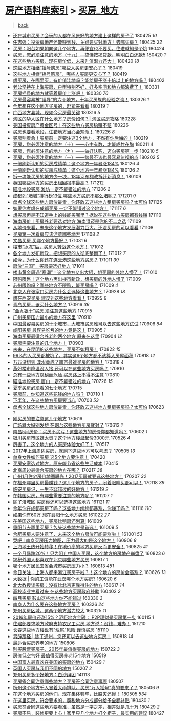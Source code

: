 [房产语料库索引](../../README.md)  > [买房_地方](买房_地方.md)
====
> [back](../README.md)

- [还在城市买房？会玩的人都在风景好的地方建上这样的房子了](http://jkwz.applinzi.com/ittc/7095854958643774470.html#%E8%BF%98%E5%9C%A8%E5%9F%8E%E5%B8%82%E4%B9%B0%E6%88%BF%EF%BC%9F%E4%BC%9A%E7%8E%A9%E7%9A%84%E4%BA%BA%E9%83%BD%E5%9C%A8%E9%A3%8E%E6%99%AF%E5%A5%BD%E7%9A%84%E5%9C%B0%E6%96%B9%E5%BB%BA%E4%B8%8A%E8%BF%99%E6%A0%B7%E7%9A%84%E6%88%BF%E5%AD%90%E4%BA%86) 180425 *10* 
- [任志强：投资房地产还能赚到钱，关键要买对地方！去哪买房？](http://jkwz.applinzi.com/ittc/7095905607611843594.html#%E4%BB%BB%E5%BF%97%E5%BC%BA%EF%BC%9A%E6%8A%95%E8%B5%84%E6%88%BF%E5%9C%B0%E4%BA%A7%E8%BF%98%E8%83%BD%E8%B5%9A%E5%88%B0%E9%92%B1%EF%BC%8C%E5%85%B3%E9%94%AE%E8%A6%81%E4%B9%B0%E5%AF%B9%E5%9C%B0%E6%96%B9%EF%BC%81%E5%8E%BB%E5%93%AA%E4%B9%B0%E6%88%BF%EF%BC%9F) 180425 *22* 
- [买房：阳台如果朝向这几个地方，再便宜也不要买，住进就知是个坑](http://jkwz.applinzi.com/ittc/7095588387551708176.html#%E4%B9%B0%E6%88%BF%EF%BC%9A%E9%98%B3%E5%8F%B0%E5%A6%82%E6%9E%9C%E6%9C%9D%E5%90%91%E8%BF%99%E5%87%A0%E4%B8%AA%E5%9C%B0%E6%96%B9%EF%BC%8C%E5%86%8D%E4%BE%BF%E5%AE%9C%E4%B9%9F%E4%B8%8D%E8%A6%81%E4%B9%B0%EF%BC%8C%E4%BD%8F%E8%BF%9B%E5%B0%B1%E7%9F%A5%E6%98%AF%E4%B8%AA%E5%9D%91) 180424  
- [买房，您必须注意的地方（十九）—搞懂按揭贷款，明明白白还款5](http://jkwz.applinzi.com/ittc/7069528450497250321.html#%E4%B9%B0%E6%88%BF%EF%BC%8C%E6%82%A8%E5%BF%85%E9%A1%BB%E6%B3%A8%E6%84%8F%E7%9A%84%E5%9C%B0%E6%96%B9%EF%BC%88%E5%8D%81%E4%B9%9D%EF%BC%89%E2%80%94%E6%90%9E%E6%87%82%E6%8C%89%E6%8F%AD%E8%B4%B7%E6%AC%BE%EF%BC%8C%E6%98%8E%E6%98%8E%E7%99%BD%E7%99%BD%E8%BF%98%E6%AC%BE5) 180420 *1* 
- [在这些地方买房，现在房价低，未来升值潜力还大！](http://jkwz.applinzi.com/ittc/7094107731739018257.html#%E5%9C%A8%E8%BF%99%E4%BA%9B%E5%9C%B0%E6%96%B9%E4%B9%B0%E6%88%BF%EF%BC%8C%E7%8E%B0%E5%9C%A8%E6%88%BF%E4%BB%B7%E4%BD%8E%EF%BC%8C%E6%9C%AA%E6%9D%A5%E5%8D%87%E5%80%BC%E6%BD%9C%E5%8A%9B%E8%BF%98%E5%A4%A7%EF%BC%81) 180420 *18* 
- [这些地方相继“摇号购房”哪些人买房更安心了？](http://jkwz.applinzi.com/ittc/7093718709137048586.html#%E8%BF%99%E4%BA%9B%E5%9C%B0%E6%96%B9%E7%9B%B8%E7%BB%A7%E2%80%9C%E6%91%87%E5%8F%B7%E8%B4%AD%E6%88%BF%E2%80%9D%E5%93%AA%E4%BA%9B%E4%BA%BA%E4%B9%B0%E6%88%BF%E6%9B%B4%E5%AE%89%E5%BF%83%E4%BA%86%EF%BC%9F) 180419  
- [这些地方相继“摇号购房”，哪些人买房更安心了？](http://jkwz.applinzi.com/ittc/7093717487512454155.html#%E8%BF%99%E4%BA%9B%E5%9C%B0%E6%96%B9%E7%9B%B8%E7%BB%A7%E2%80%9C%E6%91%87%E5%8F%B7%E8%B4%AD%E6%88%BF%E2%80%9D%EF%BC%8C%E5%93%AA%E4%BA%9B%E4%BA%BA%E4%B9%B0%E6%88%BF%E6%9B%B4%E5%AE%89%E5%BF%83%E4%BA%86%EF%BC%9F) 180419  
- [想买房，在哪里买，有价值洼地吗？能给房子涨十倍以上的地方吗？](http://jkwz.applinzi.com/ittc/7087450968495227921.html#%E6%83%B3%E4%B9%B0%E6%88%BF%EF%BC%8C%E5%9C%A8%E5%93%AA%E9%87%8C%E4%B9%B0%EF%BC%8C%E6%9C%89%E4%BB%B7%E5%80%BC%E6%B4%BC%E5%9C%B0%E5%90%97%EF%BC%9F%E8%83%BD%E7%BB%99%E6%88%BF%E5%AD%90%E6%B6%A8%E5%8D%81%E5%80%8D%E4%BB%A5%E4%B8%8A%E7%9A%84%E5%9C%B0%E6%96%B9%E5%90%97%EF%BC%9F) 180402  
- [老公坚持在上海买房，户型特别不好，好多空间和地方都浪费了！](http://jkwz.applinzi.com/ittc/7086553565692953606.html#%E8%80%81%E5%85%AC%E5%9D%9A%E6%8C%81%E5%9C%A8%E4%B8%8A%E6%B5%B7%E4%B9%B0%E6%88%BF%EF%BC%8C%E6%88%B7%E5%9E%8B%E7%89%B9%E5%88%AB%E4%B8%8D%E5%A5%BD%EF%BC%8C%E5%A5%BD%E5%A4%9A%E7%A9%BA%E9%97%B4%E5%92%8C%E5%9C%B0%E6%96%B9%E9%83%BD%E6%B5%AA%E8%B4%B9%E4%BA%86%EF%BC%81) 180331  
- [买房摇号的地方就等着房价上涨吧！](http://jkwz.applinzi.com/ittc/7086193395649479687.html#%E4%B9%B0%E6%88%BF%E6%91%87%E5%8F%B7%E7%9A%84%E5%9C%B0%E6%96%B9%E5%B0%B1%E7%AD%89%E7%9D%80%E6%88%BF%E4%BB%B7%E4%B8%8A%E6%B6%A8%E5%90%A7%EF%BC%81) 180330 *76* 
- [买房最容易被“误导”的六个地方，十年买房族的经验之谈！](http://jkwz.applinzi.com/ittc/7084821561569969158.html#%E4%B9%B0%E6%88%BF%E6%9C%80%E5%AE%B9%E6%98%93%E8%A2%AB%E2%80%9C%E8%AF%AF%E5%AF%BC%E2%80%9D%E7%9A%84%E5%85%AD%E4%B8%AA%E5%9C%B0%E6%96%B9%EF%BC%8C%E5%8D%81%E5%B9%B4%E4%B9%B0%E6%88%BF%E6%97%8F%E7%9A%84%E7%BB%8F%E9%AA%8C%E4%B9%8B%E8%B0%88%EF%BC%81) 180326 *1* 
- [今年想在这个地方买房的，赶紧来看看](http://jkwz.applinzi.com/ittc/7082227200730596358.html#%E4%BB%8A%E5%B9%B4%E6%83%B3%E5%9C%A8%E8%BF%99%E4%B8%AA%E5%9C%B0%E6%96%B9%E4%B9%B0%E6%88%BF%E7%9A%84%EF%BC%8C%E8%B5%B6%E7%B4%A7%E6%9D%A5%E7%9C%8B%E7%9C%8B) 180319 *1* 
- [广西地方县城，现如今买房最关键](http://jkwz.applinzi.com/ittc/7081181589516321798.html#%E5%B9%BF%E8%A5%BF%E5%9C%B0%E6%96%B9%E5%8E%BF%E5%9F%8E%EF%BC%8C%E7%8E%B0%E5%A6%82%E4%BB%8A%E4%B9%B0%E6%88%BF%E6%9C%80%E5%85%B3%E9%94%AE) 180316 *5* 
- [湾区的华人区在什么地方？房价如何？| 湾区买房攻略](http://jkwz.applinzi.com/ittc/7075254031557854225.html#%E6%B9%BE%E5%8C%BA%E7%9A%84%E5%8D%8E%E4%BA%BA%E5%8C%BA%E5%9C%A8%E4%BB%80%E4%B9%88%E5%9C%B0%E6%96%B9%EF%BC%9F%E6%88%BF%E4%BB%B7%E5%A6%82%E4%BD%95%EF%BC%9F%7C+%E6%B9%BE%E5%8C%BA%E4%B9%B0%E6%88%BF%E6%94%BB%E7%95%A5) 180228  
- [美国投资房产黄金区号！在这些地方买房稳赚不赔](http://jkwz.applinzi.com/ittc/7074334372268606480.html#%E7%BE%8E%E5%9B%BD%E6%8A%95%E8%B5%84%E6%88%BF%E4%BA%A7%E9%BB%84%E9%87%91%E5%8C%BA%E5%8F%B7%EF%BC%81%E5%9C%A8%E8%BF%99%E4%BA%9B%E5%9C%B0%E6%96%B9%E4%B9%B0%E6%88%BF%E7%A8%B3%E8%B5%9A%E4%B8%8D%E8%B5%94) 180226  
- [买房也要看地段，住错地方当心会短命！](http://jkwz.applinzi.com/ittc/7074321453157975050.html#%E4%B9%B0%E6%88%BF%E4%B9%9F%E8%A6%81%E7%9C%8B%E5%9C%B0%E6%AE%B5%EF%BC%8C%E4%BD%8F%E9%94%99%E5%9C%B0%E6%96%B9%E5%BD%93%E5%BF%83%E4%BC%9A%E7%9F%AD%E5%91%BD%EF%BC%81) 180226 *8* 
- [买房别着急！买房前一定要注这3个地方，不然有你后悔的！](http://jkwz.applinzi.com/ittc/7071862913625490438.html#%E4%B9%B0%E6%88%BF%E5%88%AB%E7%9D%80%E6%80%A5%EF%BC%81%E4%B9%B0%E6%88%BF%E5%89%8D%E4%B8%80%E5%AE%9A%E8%A6%81%E6%B3%A8%E8%BF%993%E4%B8%AA%E5%9C%B0%E6%96%B9%EF%BC%8C%E4%B8%8D%E7%84%B6%E6%9C%89%E4%BD%A0%E5%90%8E%E6%82%94%E7%9A%84%EF%BC%81) 180219  
- [买房，您必须注意的地方（十）——心中有数，才能成竹在胸](http://jkwz.applinzi.com/ittc/7068211902562173962.html#%E4%B9%B0%E6%88%BF%EF%BC%8C%E6%82%A8%E5%BF%85%E9%A1%BB%E6%B3%A8%E6%84%8F%E7%9A%84%E5%9C%B0%E6%96%B9%EF%BC%88%E5%8D%81%EF%BC%89%E2%80%94%E2%80%94%E5%BF%83%E4%B8%AD%E6%9C%89%E6%95%B0%EF%BC%8C%E6%89%8D%E8%83%BD%E6%88%90%E7%AB%B9%E5%9C%A8%E8%83%B8) 180211 *4* 
- [买房，您必须注意的地方（九）——做好认购，迈向买房第一步](http://jkwz.applinzi.com/ittc/7064050097698898955.html#%E4%B9%B0%E6%88%BF%EF%BC%8C%E6%82%A8%E5%BF%85%E9%A1%BB%E6%B3%A8%E6%84%8F%E7%9A%84%E5%9C%B0%E6%96%B9%EF%BC%88%E4%B9%9D%EF%BC%89%E2%80%94%E2%80%94%E5%81%9A%E5%A5%BD%E8%AE%A4%E8%B4%AD%EF%BC%8C%E8%BF%88%E5%90%91%E4%B9%B0%E6%88%BF%E7%AC%AC%E4%B8%80%E6%AD%A5) 180210 *5* 
- [买房，您必须注意的地方（一）——您最不该也最容易忽视的点](http://jkwz.applinzi.com/ittc/7064038817286063121.html#%E4%B9%B0%E6%88%BF%EF%BC%8C%E6%82%A8%E5%BF%85%E9%A1%BB%E6%B3%A8%E6%84%8F%E7%9A%84%E5%9C%B0%E6%96%B9%EF%BC%88%E4%B8%80%EF%BC%89%E2%80%94%E2%80%94%E6%82%A8%E6%9C%80%E4%B8%8D%E8%AF%A5%E4%B9%9F%E6%9C%80%E5%AE%B9%E6%98%93%E5%BF%BD%E8%A7%86%E7%9A%84%E7%82%B9) 180202 *5* 
- [一份刷新认知的买房成绩单：这个地方一年暴涨184%](http://jkwz.applinzi.com/ittc/7062908815953888263.html#%E4%B8%80%E4%BB%BD%E5%88%B7%E6%96%B0%E8%AE%A4%E7%9F%A5%E7%9A%84%E4%B9%B0%E6%88%BF%E6%88%90%E7%BB%A9%E5%8D%95%EF%BC%9A%E8%BF%99%E4%B8%AA%E5%9C%B0%E6%96%B9%E4%B8%80%E5%B9%B4%E6%9A%B4%E6%B6%A8184%25) 180126 *4* 
- [一份刷新认知的买房成绩单：这个地方一年暴涨184%](http://jkwz.applinzi.com/ittc/7062899906681766928.html#%E4%B8%80%E4%BB%BD%E5%88%B7%E6%96%B0%E8%AE%A4%E7%9F%A5%E7%9A%84%E4%B9%B0%E6%88%BF%E6%88%90%E7%BB%A9%E5%8D%95%EF%BC%9A%E8%BF%99%E4%B8%AA%E5%9C%B0%E6%96%B9%E4%B8%80%E5%B9%B4%E6%9A%B4%E6%B6%A8184%25) 180126 *2* 
- [拆一块能买房的地方少一块，18年河东棚改拆迁新消息！](http://jkwz.applinzi.com/ittc/7056547812710286342.html#%E6%8B%86%E4%B8%80%E5%9D%97%E8%83%BD%E4%B9%B0%E6%88%BF%E7%9A%84%E5%9C%B0%E6%96%B9%E5%B0%91%E4%B8%80%E5%9D%97%EF%BC%8C18%E5%B9%B4%E6%B2%B3%E4%B8%9C%E6%A3%9A%E6%94%B9%E6%8B%86%E8%BF%81%E6%96%B0%E6%B6%88%E6%81%AF%EF%BC%81) 180109  
- [英国哪些地方的买房出租回报率最高？](http://jkwz.applinzi.com/ittc/7046111356560868368.html#%E8%8B%B1%E5%9B%BD%E5%93%AA%E4%BA%9B%E5%9C%B0%E6%96%B9%E7%9A%84%E4%B9%B0%E6%88%BF%E5%87%BA%E7%A7%9F%E5%9B%9E%E6%8A%A5%E7%8E%87%E6%9C%80%E9%AB%98%EF%BC%9F) 171212  
- [瞄准地段买房 潍坊一定不能错过的地方](http://jkwz.applinzi.com/ittc/7043759877317461009.html#%E7%9E%84%E5%87%86%E5%9C%B0%E6%AE%B5%E4%B9%B0%E6%88%BF+%E6%BD%8D%E5%9D%8A%E4%B8%80%E5%AE%9A%E4%B8%8D%E8%83%BD%E9%94%99%E8%BF%87%E7%9A%84%E5%9C%B0%E6%96%B9) 171206 *2* 
- [成都列“堵城”排行榜13位 哪些地方买房不那么堵呢？](http://jkwz.applinzi.com/ittc/7042070614813180944.html#%E6%88%90%E9%83%BD%E5%88%97%E2%80%9C%E5%A0%B5%E5%9F%8E%E2%80%9D%E6%8E%92%E8%A1%8C%E6%A6%9C13%E4%BD%8D+%E5%93%AA%E4%BA%9B%E5%9C%B0%E6%96%B9%E4%B9%B0%E6%88%BF%E4%B8%8D%E9%82%A3%E4%B9%88%E5%A0%B5%E5%91%A2%EF%BC%9F) 171201 *9* 
- [盘点全球这些地方房价最贵，你还敢去这些地方租房买房吗？太可怕](http://jkwz.applinzi.com/ittc/7039811366741869584.html#%E7%9B%98%E7%82%B9%E5%85%A8%E7%90%83%E8%BF%99%E4%BA%9B%E5%9C%B0%E6%96%B9%E6%88%BF%E4%BB%B7%E6%9C%80%E8%B4%B5%EF%BC%8C%E4%BD%A0%E8%BF%98%E6%95%A2%E5%8E%BB%E8%BF%99%E4%BA%9B%E5%9C%B0%E6%96%B9%E7%A7%9F%E6%88%BF%E4%B9%B0%E6%88%BF%E5%90%97%EF%BC%9F%E5%A4%AA%E5%8F%AF%E6%80%95) 171125  
- [如果你考虑在成都买房 一定不能错过这个地方！](http://jkwz.applinzi.com/ittc/7036933364425163793.html#%E5%A6%82%E6%9E%9C%E4%BD%A0%E8%80%83%E8%99%91%E5%9C%A8%E6%88%90%E9%83%BD%E4%B9%B0%E6%88%BF+%E4%B8%80%E5%AE%9A%E4%B8%8D%E8%83%BD%E9%94%99%E8%BF%87%E8%BF%99%E4%B8%AA%E5%9C%B0%E6%96%B9%EF%BC%81) 171117 *6* 
- [想买房但是不知道手上的钱能买哪里？据说在这些地方买房都有钱赚](http://jkwz.applinzi.com/ittc/7034331744927482896.html#%E6%83%B3%E4%B9%B0%E6%88%BF%E4%BD%86%E6%98%AF%E4%B8%8D%E7%9F%A5%E9%81%93%E6%89%8B%E4%B8%8A%E7%9A%84%E9%92%B1%E8%83%BD%E4%B9%B0%E5%93%AA%E9%87%8C%EF%BC%9F%E6%8D%AE%E8%AF%B4%E5%9C%A8%E8%BF%99%E4%BA%9B%E5%9C%B0%E6%96%B9%E4%B9%B0%E6%88%BF%E9%83%BD%E6%9C%89%E9%92%B1%E8%B5%9A) 171110  
- [海南房价丨买房养老要选对地方 海南澄迈是你的不二之选](http://jkwz.applinzi.com/ittc/7033868891070137360.html#%E6%B5%B7%E5%8D%97%E6%88%BF%E4%BB%B7%E4%B8%A8%E4%B9%B0%E6%88%BF%E5%85%BB%E8%80%81%E8%A6%81%E9%80%89%E5%AF%B9%E5%9C%B0%E6%96%B9+%E6%B5%B7%E5%8D%97%E6%BE%84%E8%BF%88%E6%98%AF%E4%BD%A0%E7%9A%84%E4%B8%8D%E4%BA%8C%E4%B9%8B%E9%80%89) 171109  
- [从地价来看，未来这个地方发展潜力巨大，还没买房的可以看看](http://jkwz.applinzi.com/ittc/7033711050984260624.html#%E4%BB%8E%E5%9C%B0%E4%BB%B7%E6%9D%A5%E7%9C%8B%EF%BC%8C%E6%9C%AA%E6%9D%A5%E8%BF%99%E4%B8%AA%E5%9C%B0%E6%96%B9%E5%8F%91%E5%B1%95%E6%BD%9C%E5%8A%9B%E5%B7%A8%E5%A4%A7%EF%BC%8C%E8%BF%98%E6%B2%A1%E4%B9%B0%E6%88%BF%E7%9A%84%E5%8F%AF%E4%BB%A5%E7%9C%8B%E7%9C%8B) 171108  
- [买房第一次看房应该注意哪些地方](http://jkwz.applinzi.com/ittc/7033629840849241105.html#%E4%B9%B0%E6%88%BF%E7%AC%AC%E4%B8%80%E6%AC%A1%E7%9C%8B%E6%88%BF%E5%BA%94%E8%AF%A5%E6%B3%A8%E6%84%8F%E5%93%AA%E4%BA%9B%E5%9C%B0%E6%96%B9) 171108 *2* 
- [文昌买房 买哪个地方最好？](http://jkwz.applinzi.com/ittc/7030631400833811473.html#%E6%96%87%E6%98%8C%E4%B9%B0%E6%88%BF+%E4%B9%B0%E5%93%AA%E4%B8%AA%E5%9C%B0%E6%96%B9%E6%9C%80%E5%A5%BD%EF%BC%9F) 171031 *6* 
- [楼市“冰冻”后，买房人转战这个地方！](http://jkwz.applinzi.com/ittc/7023483120375038992.html#%E6%A5%BC%E5%B8%82%E2%80%9C%E5%86%B0%E5%86%BB%E2%80%9D%E5%90%8E%EF%BC%8C%E4%B9%B0%E6%88%BF%E4%BA%BA%E8%BD%AC%E6%88%98%E8%BF%99%E4%B8%AA%E5%9C%B0%E6%96%B9%EF%BC%81) 171012  
- [各个地方发布新政，把想买房的人彻底整懵了！](http://jkwz.applinzi.com/ittc/7023230758683149328.html#%E5%90%84%E4%B8%AA%E5%9C%B0%E6%96%B9%E5%8F%91%E5%B8%83%E6%96%B0%E6%94%BF%EF%BC%8C%E6%8A%8A%E6%83%B3%E4%B9%B0%E6%88%BF%E7%9A%84%E4%BA%BA%E5%BD%BB%E5%BA%95%E6%95%B4%E6%87%B5%E4%BA%86%EF%BC%81) 171012 *7* 
- [如今，为什么你还在连云港这些地方买房？](http://jkwz.applinzi.com/ittc/7023222442414310417.html#%E5%A6%82%E4%BB%8A%EF%BC%8C%E4%B8%BA%E4%BB%80%E4%B9%88%E4%BD%A0%E8%BF%98%E5%9C%A8%E8%BF%9E%E4%BA%91%E6%B8%AF%E8%BF%99%E4%BA%9B%E5%9C%B0%E6%96%B9%E4%B9%B0%E6%88%BF%EF%BC%9F) 171011 *39* 
- [房价“三国”，买房要选好地方](http://jkwz.applinzi.com/ittc/7023196616570438672.html#%E6%88%BF%E4%BB%B7%E2%80%9C%E4%B8%89%E5%9B%BD%E2%80%9D%EF%BC%8C%E4%B9%B0%E6%88%BF%E8%A6%81%E9%80%89%E5%A5%BD%E5%9C%B0%E6%96%B9) 171011  
- [楼市黄金周遇“寒潮”！这个地方又出大招，想买房的外地人懵了！](http://jkwz.applinzi.com/ittc/7022756634961642512.html#%E6%A5%BC%E5%B8%82%E9%BB%84%E9%87%91%E5%91%A8%E9%81%87%E2%80%9C%E5%AF%92%E6%BD%AE%E2%80%9D%EF%BC%81%E8%BF%99%E4%B8%AA%E5%9C%B0%E6%96%B9%E5%8F%88%E5%87%BA%E5%A4%A7%E6%8B%9B%EF%BC%8C%E6%83%B3%E4%B9%B0%E6%88%BF%E7%9A%84%E5%A4%96%E5%9C%B0%E4%BA%BA%E6%87%B5%E4%BA%86%EF%BC%81) 171010  
- [限购限售！这个地方再出楼市新政，想买房的外地人懵了](http://jkwz.applinzi.com/ittc/7022515461122688016.html#%E9%99%90%E8%B4%AD%E9%99%90%E5%94%AE%EF%BC%81%E8%BF%99%E4%B8%AA%E5%9C%B0%E6%96%B9%E5%86%8D%E5%87%BA%E6%A5%BC%E5%B8%82%E6%96%B0%E6%94%BF%EF%BC%8C%E6%83%B3%E4%B9%B0%E6%88%BF%E7%9A%84%E5%A4%96%E5%9C%B0%E4%BA%BA%E6%87%B5%E4%BA%86) 171009  
- [苏州限购吗？哪些地方不限购，能买房吗？](http://jkwz.applinzi.com/ittc/7022448948650968080.html#%E8%8B%8F%E5%B7%9E%E9%99%90%E8%B4%AD%E5%90%97%EF%BC%9F%E5%93%AA%E4%BA%9B%E5%9C%B0%E6%96%B9%E4%B8%8D%E9%99%90%E8%B4%AD%EF%BC%8C%E8%83%BD%E4%B9%B0%E6%88%BF%E5%90%97%EF%BC%9F) 171009 *4* 
- [北京人在张家口买房为什么会选择这些地方？](http://jkwz.applinzi.com/ittc/7018286146919072784.html#%E5%8C%97%E4%BA%AC%E4%BA%BA%E5%9C%A8%E5%BC%A0%E5%AE%B6%E5%8F%A3%E4%B9%B0%E6%88%BF%E4%B8%BA%E4%BB%80%E4%B9%88%E4%BC%9A%E9%80%89%E6%8B%A9%E8%BF%99%E4%BA%9B%E5%9C%B0%E6%96%B9%EF%BC%9F) 170928 *18* 
- [想在西安买房 建议到这些地方看看！](http://jkwz.applinzi.com/ittc/7017190794874848272.html#%E6%83%B3%E5%9C%A8%E8%A5%BF%E5%AE%89%E4%B9%B0%E6%88%BF+%E5%BB%BA%E8%AE%AE%E5%88%B0%E8%BF%99%E4%BA%9B%E5%9C%B0%E6%96%B9%E7%9C%8B%E7%9C%8B%EF%BC%81) 170925 *6* 
- [青岛买房，该买什么地方？](http://jkwz.applinzi.com/ittc/7013837832429503505.html#%E9%9D%92%E5%B2%9B%E4%B9%B0%E6%88%BF%EF%BC%8C%E8%AF%A5%E4%B9%B0%E4%BB%80%E4%B9%88%E5%9C%B0%E6%96%B9%EF%BC%9F) 170916 *36* 
- [“金九银十”买房 须注意这些地方](http://jkwz.applinzi.com/ittc/7013537083053065233.html#%E2%80%9C%E9%87%91%E4%B9%9D%E9%93%B6%E5%8D%81%E2%80%9D%E4%B9%B0%E6%88%BF+%E9%A1%BB%E6%B3%A8%E6%84%8F%E8%BF%99%E4%BA%9B%E5%9C%B0%E6%96%B9) 170915  
- [广州买房压力最小的地方在这里](http://jkwz.applinzi.com/ittc/7011720459765416720.html#%E5%B9%BF%E5%B7%9E%E4%B9%B0%E6%88%BF%E5%8E%8B%E5%8A%9B%E6%9C%80%E5%B0%8F%E7%9A%84%E5%9C%B0%E6%96%B9%E5%9C%A8%E8%BF%99%E9%87%8C) 170910  
- [中国最容易买房的十个城市，大城市买房难可以去这些地方试试](http://jkwz.applinzi.com/ittc/7010140333852328977.html#%E4%B8%AD%E5%9B%BD%E6%9C%80%E5%AE%B9%E6%98%93%E4%B9%B0%E6%88%BF%E7%9A%84%E5%8D%81%E4%B8%AA%E5%9F%8E%E5%B8%82%EF%BC%8C%E5%A4%A7%E5%9F%8E%E5%B8%82%E4%B9%B0%E6%88%BF%E9%9A%BE%E5%8F%AF%E4%BB%A5%E5%8E%BB%E8%BF%99%E4%BA%9B%E5%9C%B0%E6%96%B9%E8%AF%95%E8%AF%95) 170906 *64* 
- [咸阳买房 最容易吃亏的地方竟是这！](http://jkwz.applinzi.com/ittc/7009838844915221521.html#%E5%92%B8%E9%98%B3%E4%B9%B0%E6%88%BF+%E6%9C%80%E5%AE%B9%E6%98%93%E5%90%83%E4%BA%8F%E7%9A%84%E5%9C%B0%E6%96%B9%E7%AB%9F%E6%98%AF%E8%BF%99%EF%BC%81) 170905 *1* 
- [海南买房最适合养老的两个地方 原来在这里](http://jkwz.applinzi.com/ittc/7009545002827645968.html#%E6%B5%B7%E5%8D%97%E4%B9%B0%E6%88%BF%E6%9C%80%E9%80%82%E5%90%88%E5%85%BB%E8%80%81%E7%9A%84%E4%B8%A4%E4%B8%AA%E5%9C%B0%E6%96%B9+%E5%8E%9F%E6%9D%A5%E5%9C%A8%E8%BF%99%E9%87%8C) 170904 *12* 
- [买房需要注意的几个地方！](http://jkwz.applinzi.com/ittc/7009086451839665168.html#%E4%B9%B0%E6%88%BF%E9%9C%80%E8%A6%81%E6%B3%A8%E6%84%8F%E7%9A%84%E5%87%A0%E4%B8%AA%E5%9C%B0%E6%96%B9%EF%BC%81) 170903  
- [未来，在昆明的这些地方，买房不如租房！](http://jkwz.applinzi.com/ittc/7004641858658239504.html#%E6%9C%AA%E6%9D%A5%EF%BC%8C%E5%9C%A8%E6%98%86%E6%98%8E%E7%9A%84%E8%BF%99%E4%BA%9B%E5%9C%B0%E6%96%B9%EF%BC%8C%E4%B9%B0%E6%88%BF%E4%B8%8D%E5%A6%82%E7%A7%9F%E6%88%BF%EF%BC%81) 170822 *15* 
- [99%的人买房都被坑了，其实这9个地方都不该算入房屋面积](http://jkwz.applinzi.com/ittc/7003218097723671569.html#99%25%E7%9A%84%E4%BA%BA%E4%B9%B0%E6%88%BF%E9%83%BD%E8%A2%AB%E5%9D%91%E4%BA%86%EF%BC%8C%E5%85%B6%E5%AE%9E%E8%BF%999%E4%B8%AA%E5%9C%B0%E6%96%B9%E9%83%BD%E4%B8%8D%E8%AF%A5%E7%AE%97%E5%85%A5%E6%88%BF%E5%B1%8B%E9%9D%A2%E7%A7%AF) 170818 *12* 
- [万万没想到 溧水竟成了南京最难买房的地方！](http://jkwz.applinzi.com/ittc/7003211277361742864.html#%E4%B8%87%E4%B8%87%E6%B2%A1%E6%83%B3%E5%88%B0+%E6%BA%A7%E6%B0%B4%E7%AB%9F%E6%88%90%E4%BA%86%E5%8D%97%E4%BA%AC%E6%9C%80%E9%9A%BE%E4%B9%B0%E6%88%BF%E7%9A%84%E5%9C%B0%E6%96%B9%EF%BC%81) 170818 *4* 
- [燕郊楼市降温没人接 还可以在这些地方买房吗？](http://jkwz.applinzi.com/ittc/7000255937154384913.html#%E7%87%95%E9%83%8A%E6%A5%BC%E5%B8%82%E9%99%8D%E6%B8%A9%E6%B2%A1%E4%BA%BA%E6%8E%A5+%E8%BF%98%E5%8F%AF%E4%BB%A5%E5%9C%A8%E8%BF%99%E4%BA%9B%E5%9C%B0%E6%96%B9%E4%B9%B0%E6%88%BF%E5%90%97%EF%BC%9F) 170810  
- [总有一些地方隐秘而危险 买房路上不得不注意](http://jkwz.applinzi.com/ittc/7000168575778948112.html#%E6%80%BB%E6%9C%89%E4%B8%80%E4%BA%9B%E5%9C%B0%E6%96%B9%E9%9A%90%E7%A7%98%E8%80%8C%E5%8D%B1%E9%99%A9+%E4%B9%B0%E6%88%BF%E8%B7%AF%E4%B8%8A%E4%B8%8D%E5%BE%97%E4%B8%8D%E6%B3%A8%E6%84%8F) 170810  
- [瞄准地段买房 唐山一定不能错过的地方](http://jkwz.applinzi.com/ittc/6994618311873397777.html#%E7%9E%84%E5%87%86%E5%9C%B0%E6%AE%B5%E4%B9%B0%E6%88%BF+%E5%94%90%E5%B1%B1%E4%B8%80%E5%AE%9A%E4%B8%8D%E8%83%BD%E9%94%99%E8%BF%87%E7%9A%84%E5%9C%B0%E6%96%B9) 170726 *15* 
- [夏季买房必须看的七个地方](http://jkwz.applinzi.com/ittc/6989818813242410001.html#%E5%A4%8F%E5%AD%A3%E4%B9%B0%E6%88%BF%E5%BF%85%E9%A1%BB%E7%9C%8B%E7%9A%84%E4%B8%83%E4%B8%AA%E5%9C%B0%E6%96%B9) 170715  
- [买房前，你知道这些花钱的地方吗？](http://jkwz.applinzi.com/ittc/6988602979379577860.html#%E4%B9%B0%E6%88%BF%E5%89%8D%EF%BC%8C%E4%BD%A0%E7%9F%A5%E9%81%93%E8%BF%99%E4%BA%9B%E8%8A%B1%E9%92%B1%E7%9A%84%E5%9C%B0%E6%96%B9%E5%90%97%EF%BC%9F) 170710 *1* 
- [下半年，在这些地方买房要当心](http://jkwz.applinzi.com/ittc/6986054126868628484.html#%E4%B8%8B%E5%8D%8A%E5%B9%B4%EF%BC%8C%E5%9C%A8%E8%BF%99%E4%BA%9B%E5%9C%B0%E6%96%B9%E4%B9%B0%E6%88%BF%E8%A6%81%E5%BD%93%E5%BF%83) 170703 *53* 
- [盘点全球这些地方房价最贵，你还敢去这些地方租房买房吗？太可怕](http://jkwz.applinzi.com/ittc/6982390663684293636.html#%E7%9B%98%E7%82%B9%E5%85%A8%E7%90%83%E8%BF%99%E4%BA%9B%E5%9C%B0%E6%96%B9%E6%88%BF%E4%BB%B7%E6%9C%80%E8%B4%B5%EF%BC%8C%E4%BD%A0%E8%BF%98%E6%95%A2%E5%8E%BB%E8%BF%99%E4%BA%9B%E5%9C%B0%E6%96%B9%E7%A7%9F%E6%88%BF%E4%B9%B0%E6%88%BF%E5%90%97%EF%BC%9F%E5%A4%AA%E5%8F%AF%E6%80%95) 170623 *1* 
- [刚买房的要注意这几个地方](http://jkwz.applinzi.com/ittc/6979740926560699397.html#%E5%88%9A%E4%B9%B0%E6%88%BF%E7%9A%84%E8%A6%81%E6%B3%A8%E6%84%8F%E8%BF%99%E5%87%A0%E4%B8%AA%E5%9C%B0%E6%96%B9) 170616  
- [广场舞大妈别发愁 在烟台这些地方买房就对了](http://jkwz.applinzi.com/ittc/6978673880494244869.html#%E5%B9%BF%E5%9C%BA%E8%88%9E%E5%A4%A7%E5%A6%88%E5%88%AB%E5%8F%91%E6%84%81+%E5%9C%A8%E7%83%9F%E5%8F%B0%E8%BF%99%E4%BA%9B%E5%9C%B0%E6%96%B9%E4%B9%B0%E6%88%BF%E5%B0%B1%E5%AF%B9%E4%BA%86) 170613 *1* 
- [南昌5月房价：买房不买亏！这些地方的房价你都知道吗？](http://jkwz.applinzi.com/ittc/6974560086637675525.html#%E5%8D%97%E6%98%8C5%E6%9C%88%E6%88%BF%E4%BB%B7%EF%BC%9A%E4%B9%B0%E6%88%BF%E4%B8%8D%E4%B9%B0%E4%BA%8F%EF%BC%81%E8%BF%99%E4%BA%9B%E5%9C%B0%E6%96%B9%E7%9A%84%E6%88%BF%E4%BB%B7%E4%BD%A0%E9%83%BD%E7%9F%A5%E9%81%93%E5%90%97%EF%BC%9F) 170602 *1* 
- [银川买房市区嫌太贵？这个地方楼盘起价3000元](http://jkwz.applinzi.com/ittc/6972038228398834693.html#%E9%93%B6%E5%B7%9D%E4%B9%B0%E6%88%BF%E5%B8%82%E5%8C%BA%E5%AB%8C%E5%A4%AA%E8%B4%B5%EF%BC%9F%E8%BF%99%E4%B8%AA%E5%9C%B0%E6%96%B9%E6%A5%BC%E7%9B%98%E8%B5%B7%E4%BB%B73000%E5%85%83) 170526 *4* 
- [厉害了，这个地方的人买房体验太好了！](http://jkwz.applinzi.com/ittc/6968713385586721796.html#%E5%8E%89%E5%AE%B3%E4%BA%86%EF%BC%8C%E8%BF%99%E4%B8%AA%E5%9C%B0%E6%96%B9%E7%9A%84%E4%BA%BA%E4%B9%B0%E6%88%BF%E4%BD%93%E9%AA%8C%E5%A4%AA%E5%A5%BD%E4%BA%86%EF%BC%81) 170517  
- [2017年上海周边买房，就剩下这些地方可以考虑？](http://jkwz.applinzi.com/ittc/6964190415388410885.html#2017%E5%B9%B4%E4%B8%8A%E6%B5%B7%E5%91%A8%E8%BE%B9%E4%B9%B0%E6%88%BF%EF%BC%8C%E5%B0%B1%E5%89%A9%E4%B8%8B%E8%BF%99%E4%BA%9B%E5%9C%B0%E6%96%B9%E5%8F%AF%E4%BB%A5%E8%80%83%E8%99%91%EF%BC%9F) 170505 *13* 
- [单身女性如何买房 这5个地方要注意！](http://jkwz.applinzi.com/ittc/6958723065704875012.html#%E5%8D%95%E8%BA%AB%E5%A5%B3%E6%80%A7%E5%A6%82%E4%BD%95%E4%B9%B0%E6%88%BF+%E8%BF%995%E4%B8%AA%E5%9C%B0%E6%96%B9%E8%A6%81%E6%B3%A8%E6%84%8F%EF%BC%81) 170420  
- [买房安家选对地方，原来能节省这些生活成本](http://jkwz.applinzi.com/ittc/6956705347292103685.html#%E4%B9%B0%E6%88%BF%E5%AE%89%E5%AE%B6%E9%80%89%E5%AF%B9%E5%9C%B0%E6%96%B9%EF%BC%8C%E5%8E%9F%E6%9D%A5%E8%83%BD%E8%8A%82%E7%9C%81%E8%BF%99%E4%BA%9B%E7%94%9F%E6%B4%BB%E6%88%90%E6%9C%AC) 170415  
- [北京周边最适合买房的地方在哪？](http://jkwz.applinzi.com/ittc/6935653487131231236.html#%E5%8C%97%E4%BA%AC%E5%91%A8%E8%BE%B9%E6%9C%80%E9%80%82%E5%90%88%E4%B9%B0%E6%88%BF%E7%9A%84%E5%9C%B0%E6%96%B9%E5%9C%A8%E5%93%AA%EF%BC%9F) 170217 *38* 
- [广州1月住宅房价地图曝光！2017买房就要选这些地方！](http://jkwz.applinzi.com/ittc/6931979088922412036.html#%E5%B9%BF%E5%B7%9E1%E6%9C%88%E4%BD%8F%E5%AE%85%E6%88%BF%E4%BB%B7%E5%9C%B0%E5%9B%BE%E6%9B%9D%E5%85%89%EF%BC%812017%E4%B9%B0%E6%88%BF%E5%B0%B1%E8%A6%81%E9%80%89%E8%BF%99%E4%BA%9B%E5%9C%B0%E6%96%B9%EF%BC%81) 170207 *32* 
- [在福州哪里买房最赚钱？这几个地方的房子，闭着眼睛买都可以！](http://jkwz.applinzi.com/ittc/6924527847007060996.html#%E5%9C%A8%E7%A6%8F%E5%B7%9E%E5%93%AA%E9%87%8C%E4%B9%B0%E6%88%BF%E6%9C%80%E8%B5%9A%E9%92%B1%EF%BC%9F%E8%BF%99%E5%87%A0%E4%B8%AA%E5%9C%B0%E6%96%B9%E7%9A%84%E6%88%BF%E5%AD%90%EF%BC%8C%E9%97%AD%E7%9D%80%E7%9C%BC%E7%9D%9B%E4%B9%B0%E9%83%BD%E5%8F%AF%E4%BB%A5%EF%BC%81) 170118 *39* 
- [临安买房记，一生不容错过的好地方！](http://jkwz.applinzi.com/ittc/6913278528241271812.html#%E4%B8%B4%E5%AE%89%E4%B9%B0%E6%88%BF%E8%AE%B0%EF%BC%8C%E4%B8%80%E7%94%9F%E4%B8%8D%E5%AE%B9%E9%94%99%E8%BF%87%E7%9A%84%E5%A5%BD%E5%9C%B0%E6%96%B9%EF%BC%81) 161219 *2* 
- [在韩国买房，有哪些需要注意的地方呢？](http://jkwz.applinzi.com/ittc/6908959810988278788.html#%E5%9C%A8%E9%9F%A9%E5%9B%BD%E4%B9%B0%E6%88%BF%EF%BC%8C%E6%9C%89%E5%93%AA%E4%BA%9B%E9%9C%80%E8%A6%81%E6%B3%A8%E6%84%8F%E7%9A%84%E5%9C%B0%E6%96%B9%E5%91%A2%EF%BC%9F) 161207 *1* 
- [除了涪城区 买房你还可以选择这些地方](http://jkwz.applinzi.com/ittc/6902956180799751173.html#%E9%99%A4%E4%BA%86%E6%B6%AA%E5%9F%8E%E5%8C%BA+%E4%B9%B0%E6%88%BF%E4%BD%A0%E8%BF%98%E5%8F%AF%E4%BB%A5%E9%80%89%E6%8B%A9%E8%BF%99%E4%BA%9B%E5%9C%B0%E6%96%B9) 161121 *11* 
- [今年你在成都买房了吗？这些地方统统都暴涨，你赚了吗？](http://jkwz.applinzi.com/ittc/6901242751386911748.html#%E4%BB%8A%E5%B9%B4%E4%BD%A0%E5%9C%A8%E6%88%90%E9%83%BD%E4%B9%B0%E6%88%BF%E4%BA%86%E5%90%97%EF%BC%9F%E8%BF%99%E4%BA%9B%E5%9C%B0%E6%96%B9%E7%BB%9F%E7%BB%9F%E9%83%BD%E6%9A%B4%E6%B6%A8%EF%BC%8C%E4%BD%A0%E8%B5%9A%E4%BA%86%E5%90%97%EF%BC%9F) 161116 *110* 
- [如果你有60万 想在襄阳什么地方买房](http://jkwz.applinzi.com/ittc/6891832780266144773.html#%E5%A6%82%E6%9E%9C%E4%BD%A0%E6%9C%8960%E4%B8%87+%E6%83%B3%E5%9C%A8%E8%A5%84%E9%98%B3%E4%BB%80%E4%B9%88%E5%9C%B0%E6%96%B9%E4%B9%B0%E6%88%BF) 161022 *27* 
- [在美国这些地方，买房比租房还划算!](http://jkwz.applinzi.com/ittc/6887062507658675204.html#%E5%9C%A8%E7%BE%8E%E5%9B%BD%E8%BF%99%E4%BA%9B%E5%9C%B0%E6%96%B9%EF%BC%8C%E4%B9%B0%E6%88%BF%E6%AF%94%E7%A7%9F%E6%88%BF%E8%BF%98%E5%88%92%E7%AE%97%21) 161009  
- [重阳节去哪里买房？包头这些地方是首选！](http://jkwz.applinzi.com/ittc/6887009865951609860.html#%E9%87%8D%E9%98%B3%E8%8A%82%E5%8E%BB%E5%93%AA%E9%87%8C%E4%B9%B0%E6%88%BF%EF%BC%9F%E5%8C%85%E5%A4%B4%E8%BF%99%E4%BA%9B%E5%9C%B0%E6%96%B9%E6%98%AF%E9%A6%96%E9%80%89%EF%BC%81) 161009 *5* 
- [合肥买房人要注意了，未来这个地方房价可能要涨啦！](http://jkwz.applinzi.com/ittc/6883806720647758853.html#%E5%90%88%E8%82%A5%E4%B9%B0%E6%88%BF%E4%BA%BA%E8%A6%81%E6%B3%A8%E6%84%8F%E4%BA%86%EF%BC%8C%E6%9C%AA%E6%9D%A5%E8%BF%99%E4%B8%AA%E5%9C%B0%E6%96%B9%E6%88%BF%E4%BB%B7%E5%8F%AF%E8%83%BD%E8%A6%81%E6%B6%A8%E5%95%A6%EF%BC%81) 161001 *53* 
- [哭吧 ! 南京买房压力地图，压力最大的是这个地方！](http://jkwz.applinzi.com/ittc/6874676376107484165.html#%E5%93%AD%E5%90%A7+%21+%E5%8D%97%E4%BA%AC%E4%B9%B0%E6%88%BF%E5%8E%8B%E5%8A%9B%E5%9C%B0%E5%9B%BE%EF%BC%8C%E5%8E%8B%E5%8A%9B%E6%9C%80%E5%A4%A7%E7%9A%84%E6%98%AF%E8%BF%99%E4%B8%AA%E5%9C%B0%E6%96%B9%EF%BC%81) 160906 *8* 
- [上海地王热开始转移！在地价高的地方买房反而更安全！](http://jkwz.applinzi.com/ittc/6870244043509990405.html#%E4%B8%8A%E6%B5%B7%E5%9C%B0%E7%8E%8B%E7%83%AD%E5%BC%80%E5%A7%8B%E8%BD%AC%E7%A7%BB%EF%BC%81%E5%9C%A8%E5%9C%B0%E4%BB%B7%E9%AB%98%E7%9A%84%E5%9C%B0%E6%96%B9%E4%B9%B0%E6%88%BF%E5%8F%8D%E8%80%8C%E6%9B%B4%E5%AE%89%E5%85%A8%EF%BC%81) 160825 *41* 
- [一个月暴跌20%！只为阻止中国人买房，这个地方的房地产崩盘了](http://jkwz.applinzi.com/ittc/6869491921478747140.html#%E4%B8%80%E4%B8%AA%E6%9C%88%E6%9A%B4%E8%B7%8C20%25%EF%BC%81%E5%8F%AA%E4%B8%BA%E9%98%BB%E6%AD%A2%E4%B8%AD%E5%9B%BD%E4%BA%BA%E4%B9%B0%E6%88%BF%EF%BC%8C%E8%BF%99%E4%B8%AA%E5%9C%B0%E6%96%B9%E7%9A%84%E6%88%BF%E5%9C%B0%E4%BA%A7%E5%B4%A9%E7%9B%98%E4%BA%86) 160823 *6* 
- [揭秘外国人都喜欢在北京哪些地方买房](http://jkwz.applinzi.com/ittc/6867257999713895429.html#%E6%8F%AD%E7%A7%98%E5%A4%96%E5%9B%BD%E4%BA%BA%E9%83%BD%E5%96%9C%E6%AC%A2%E5%9C%A8%E5%8C%97%E4%BA%AC%E5%93%AA%E4%BA%9B%E5%9C%B0%E6%96%B9%E4%B9%B0%E6%88%BF) 160817 *1* 
- [哪个地方居民去省会城市买房压力小？](http://jkwz.applinzi.com/ittc/6865803772923741189.html#%E5%93%AA%E4%B8%AA%E5%9C%B0%E6%96%B9%E5%B1%85%E6%B0%91%E5%8E%BB%E7%9C%81%E4%BC%9A%E5%9F%8E%E5%B8%82%E4%B9%B0%E6%88%BF%E5%8E%8B%E5%8A%9B%E5%B0%8F%EF%BC%9F) 160813 *451* 
- [今日关注：上海人都来浙江买房子啦？！这个地方的房价会高涨？](http://jkwz.applinzi.com/ittc/6848084880499672069.html#%E4%BB%8A%E6%97%A5%E5%85%B3%E6%B3%A8%EF%BC%9A%E4%B8%8A%E6%B5%B7%E4%BA%BA%E9%83%BD%E6%9D%A5%E6%B5%99%E6%B1%9F%E4%B9%B0%E6%88%BF%E5%AD%90%E5%95%A6%EF%BC%9F%EF%BC%81%E8%BF%99%E4%B8%AA%E5%9C%B0%E6%96%B9%E7%9A%84%E6%88%BF%E4%BB%B7%E4%BC%9A%E9%AB%98%E6%B6%A8%EF%BC%9F) 160626 *13* 
- [大数据 | 你的工资能在武汉哪个地方买房?](http://jkwz.applinzi.com/ittc/6845755606061024261.html#%E5%A4%A7%E6%95%B0%E6%8D%AE+%7C+%E4%BD%A0%E7%9A%84%E5%B7%A5%E8%B5%84%E8%83%BD%E5%9C%A8%E6%AD%A6%E6%B1%89%E5%93%AA%E4%B8%AA%E5%9C%B0%E6%96%B9%E4%B9%B0%E6%88%BF%3F) 160620 *6* 
- [北大教授谈买房：没有比北京更靠得住的地方](http://jkwz.applinzi.com/ittc/6844687349333885957.html#%E5%8C%97%E5%A4%A7%E6%95%99%E6%8E%88%E8%B0%88%E4%B9%B0%E6%88%BF%EF%BC%9A%E6%B2%A1%E6%9C%89%E6%AF%94%E5%8C%97%E4%BA%AC%E6%9B%B4%E9%9D%A0%E5%BE%97%E4%BD%8F%E7%9A%84%E5%9C%B0%E6%96%B9) 160617 *14* 
- [高校毕业生看过来 在这些地方买房政府补助](http://jkwz.applinzi.com/ittc/6816433749000455172.html#%E9%AB%98%E6%A0%A1%E6%AF%95%E4%B8%9A%E7%94%9F%E7%9C%8B%E8%BF%87%E6%9D%A5+%E5%9C%A8%E8%BF%99%E4%BA%9B%E5%9C%B0%E6%96%B9%E4%B9%B0%E6%88%BF%E6%94%BF%E5%BA%9C%E8%A1%A5%E5%8A%A9) 160402 *2* 
- [四月买房 鞍山这些地方你不能错过](http://jkwz.applinzi.com/ittc/6815027533032457221.html#%E5%9B%9B%E6%9C%88%E4%B9%B0%E6%88%BF+%E9%9E%8D%E5%B1%B1%E8%BF%99%E4%BA%9B%E5%9C%B0%E6%96%B9%E4%BD%A0%E4%B8%8D%E8%83%BD%E9%94%99%E8%BF%87) 160330 *3* 
- [南京人为什么要在这些地方买房？](http://jkwz.applinzi.com/ittc/6813869007220245508.html#%E5%8D%97%E4%BA%AC%E4%BA%BA%E4%B8%BA%E4%BB%80%E4%B9%88%E8%A6%81%E5%9C%A8%E8%BF%99%E4%BA%9B%E5%9C%B0%E6%96%B9%E4%B9%B0%E6%88%BF%EF%BC%9F) 160326 *24* 
- [郑州买房区域，这两个地方潜力较大](http://jkwz.applinzi.com/ittc/6813441599837045764.html#%E9%83%91%E5%B7%9E%E4%B9%B0%E6%88%BF%E5%8C%BA%E5%9F%9F%EF%BC%8C%E8%BF%99%E4%B8%A4%E4%B8%AA%E5%9C%B0%E6%96%B9%E6%BD%9C%E5%8A%9B%E8%BE%83%E5%A4%A7) 160325 *11* 
- [2016年房价还涨15%？沪臣地方金融： P2P理财是买房第一步](http://jkwz.applinzi.com/ittc/6787506509340738564.html#2016%E5%B9%B4%E6%88%BF%E4%BB%B7%E8%BF%98%E6%B6%A815%25%EF%BC%9F%E6%B2%AA%E8%87%A3%E5%9C%B0%E6%96%B9%E9%87%91%E8%9E%8D%EF%BC%9A+P2P%E7%90%86%E8%B4%A2%E6%98%AF%E4%B9%B0%E6%88%BF%E7%AC%AC%E4%B8%80%E6%AD%A5) 160115 *1* 
- [住建部要求地方政府支持农民工买房 地方说：没钱，难办！](http://jkwz.applinzi.com/ittc/6774180241736205317.html#%E4%BD%8F%E5%BB%BA%E9%83%A8%E8%A6%81%E6%B1%82%E5%9C%B0%E6%96%B9%E6%94%BF%E5%BA%9C%E6%94%AF%E6%8C%81%E5%86%9C%E6%B0%91%E5%B7%A5%E4%B9%B0%E6%88%BF+%E5%9C%B0%E6%96%B9%E8%AF%B4%EF%BC%9A%E6%B2%A1%E9%92%B1%EF%BC%8C%E9%9A%BE%E5%8A%9E%EF%BC%81) 151210  
- [长春这些地方楼盘有&quot;烂尾&quot;风险 谨慎买房](http://jkwz.applinzi.com/ittc/6763100147148129285.html#%E9%95%BF%E6%98%A5%E8%BF%99%E4%BA%9B%E5%9C%B0%E6%96%B9%E6%A5%BC%E7%9B%98%E6%9C%89%26quot%3B%E7%83%82%E5%B0%BE%26quot%3B%E9%A3%8E%E9%99%A9+%E8%B0%A8%E6%85%8E%E4%B9%B0%E6%88%BF) 151110  
- [另辟蹊径 | 除了通州，您还可以去这些地方买房！](http://jkwz.applinzi.com/ittc/547650615730024826.html#%E5%8F%A6%E8%BE%9F%E8%B9%8A%E5%BE%84+%7C+%E9%99%A4%E4%BA%86%E9%80%9A%E5%B7%9E%EF%BC%8C%E6%82%A8%E8%BF%98%E5%8F%AF%E4%BB%A5%E5%8E%BB%E8%BF%99%E4%BA%9B%E5%9C%B0%E6%96%B9%E4%B9%B0%E6%88%BF%EF%BC%81) 150818 *14* 
- [最适合买房养老的地方](http://jkwz.applinzi.com/ittc/547650615576124234.html#%E6%9C%80%E9%80%82%E5%90%88%E4%B9%B0%E6%88%BF%E5%85%BB%E8%80%81%E7%9A%84%E5%9C%B0%E6%96%B9) 150806  
- [别买股票买房子，2015年最值得买房的地方](http://jkwz.applinzi.com/ittc/547650615195755634.html#%E5%88%AB%E4%B9%B0%E8%82%A1%E7%A5%A8%E4%B9%B0%E6%88%BF%E5%AD%90%EF%BC%8C2015%E5%B9%B4%E6%9C%80%E5%80%BC%E5%BE%97%E4%B9%B0%E6%88%BF%E7%9A%84%E5%9C%B0%E6%96%B9) 150722 *3* 
- [房价低空气好 最值得买房养老15个地方](http://jkwz.applinzi.com/ittc/547650611419114664.html#%E6%88%BF%E4%BB%B7%E4%BD%8E%E7%A9%BA%E6%B0%94%E5%A5%BD+%E6%9C%80%E5%80%BC%E5%BE%97%E4%B9%B0%E6%88%BF%E5%85%BB%E8%80%8115%E4%B8%AA%E5%9C%B0%E6%96%B9) 150519  
- [中国富人最喜欢在美国的买房的地方](http://jkwz.applinzi.com/ittc/547650611409255051.html#%E4%B8%AD%E5%9B%BD%E5%AF%8C%E4%BA%BA%E6%9C%80%E5%96%9C%E6%AC%A2%E5%9C%A8%E7%BE%8E%E5%9B%BD%E7%9A%84%E4%B9%B0%E6%88%BF%E7%9A%84%E5%9C%B0%E6%96%B9) 150429 *1* 
- [英国人买房与我们不同的地方](http://jkwz.applinzi.com/ittc/547650611389974716.html#%E8%8B%B1%E5%9B%BD%E4%BA%BA%E4%B9%B0%E6%88%BF%E4%B8%8E%E6%88%91%E4%BB%AC%E4%B8%8D%E5%90%8C%E7%9A%84%E5%9C%B0%E6%96%B9) 150207 *2* 
- [郑州买房多个好地方：白沙组团](http://jkwz.applinzi.com/ittc/547650611380909283.html#%E9%83%91%E5%B7%9E%E4%B9%B0%E6%88%BF%E5%A4%9A%E4%B8%AA%E5%A5%BD%E5%9C%B0%E6%96%B9%EF%BC%9A%E7%99%BD%E6%B2%99%E7%BB%84%E5%9B%A2) 141113  
- [买房签合同注意哪些地方？买房签合同注意事项](http://jkwz.applinzi.com/ittc/7100243691400856593.html#%E4%B9%B0%E6%88%BF%E7%AD%BE%E5%90%88%E5%90%8C%E6%B3%A8%E6%84%8F%E5%93%AA%E4%BA%9B%E5%9C%B0%E6%96%B9%EF%BC%9F%E4%B9%B0%E6%88%BF%E7%AD%BE%E5%90%88%E5%90%8C%E6%B3%A8%E6%84%8F%E4%BA%8B%E9%A1%B9) 180507  
- [杭州这个地方千人冒着大雨排队，买房“万人摇号”真的要来了？](http://jkwz.applinzi.com/ittc/7099952452323509258.html#%E6%9D%AD%E5%B7%9E%E8%BF%99%E4%B8%AA%E5%9C%B0%E6%96%B9%E5%8D%83%E4%BA%BA%E5%86%92%E7%9D%80%E5%A4%A7%E9%9B%A8%E6%8E%92%E9%98%9F%EF%BC%8C%E4%B9%B0%E6%88%BF%E2%80%9C%E4%B8%87%E4%BA%BA%E6%91%87%E5%8F%B7%E2%80%9D%E7%9C%9F%E7%9A%84%E8%A6%81%E6%9D%A5%E4%BA%86%EF%BC%9F) 180506 *9* 
- [在这个地方买房的他们，现在集体套牢，比股灾还惨！](http://jkwz.applinzi.com/ittc/7099691770822788112.html#%E5%9C%A8%E8%BF%99%E4%B8%AA%E5%9C%B0%E6%96%B9%E4%B9%B0%E6%88%BF%E7%9A%84%E4%BB%96%E4%BB%AC%EF%BC%8C%E7%8E%B0%E5%9C%A8%E9%9B%86%E4%BD%93%E5%A5%97%E7%89%A2%EF%BC%8C%E6%AF%94%E8%82%A1%E7%81%BE%E8%BF%98%E6%83%A8%EF%BC%81) 180505 *534* 
- [在这里买房，符合要求的，契税地方分成部分给予全额补贴](http://jkwz.applinzi.com/ittc/7097701745922933776.html#%E5%9C%A8%E8%BF%99%E9%87%8C%E4%B9%B0%E6%88%BF%EF%BC%8C%E7%AC%A6%E5%90%88%E8%A6%81%E6%B1%82%E7%9A%84%EF%BC%8C%E5%A5%91%E7%A8%8E%E5%9C%B0%E6%96%B9%E5%88%86%E6%88%90%E9%83%A8%E5%88%86%E7%BB%99%E4%BA%88%E5%85%A8%E9%A2%9D%E8%A1%A5%E8%B4%B4) 180430 *1* 
- [买房签合同这些地方要看准，虽然是一字之差，相差就是几十万](http://jkwz.applinzi.com/ittc/7097514093424673808.html#%E4%B9%B0%E6%88%BF%E7%AD%BE%E5%90%88%E5%90%8C%E8%BF%99%E4%BA%9B%E5%9C%B0%E6%96%B9%E8%A6%81%E7%9C%8B%E5%87%86%EF%BC%8C%E8%99%BD%E7%84%B6%E6%98%AF%E4%B8%80%E5%AD%97%E4%B9%8B%E5%B7%AE%EF%BC%8C%E7%9B%B8%E5%B7%AE%E5%B0%B1%E6%98%AF%E5%87%A0%E5%8D%81%E4%B8%87) 180429 *2* 
- [买房不易，装修更要上心！家里只几个地方打个柜子，最实用的建议](http://jkwz.applinzi.com/ittc/7096596239670051847.html#%E4%B9%B0%E6%88%BF%E4%B8%8D%E6%98%93%EF%BC%8C%E8%A3%85%E4%BF%AE%E6%9B%B4%E8%A6%81%E4%B8%8A%E5%BF%83%EF%BC%81%E5%AE%B6%E9%87%8C%E5%8F%AA%E5%87%A0%E4%B8%AA%E5%9C%B0%E6%96%B9%E6%89%93%E4%B8%AA%E6%9F%9C%E5%AD%90%EF%BC%8C%E6%9C%80%E5%AE%9E%E7%94%A8%E7%9A%84%E5%BB%BA%E8%AE%AE) 180427  
